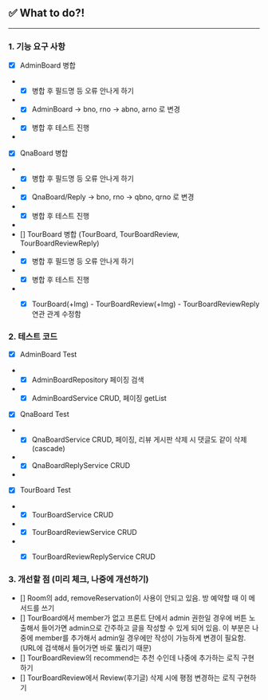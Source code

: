 ## ✅ What to do?!

***

### 1. 기능 요구 사항

+ [x] AdminBoard 병합
+ + [x] 병합 후 필드명 등 오류 안나게 하기 
+ + [x] AdminBoard -> bno, rno -> abno, arno 로 변경
+ + [x] 병합 후 테스트 진행
+ 
+ [x] QnaBoard 병합
+ + [x] 병합 후 필드명 등 오류 안나게 하기
+ + [x] QnaBoard/Reply -> bno, rno -> qbno, qrno 로 변경
+ + [x] 병합 후 테스트 진행
+ 
+ [] TourBoard 병합 (TourBoard, TourBoardReview, TourBoardReviewReply)
+ + [x] 병합 후 필드명 등 오류 안나게 하기
+ + [x] 병합 후 테스트 진행 
+ + [x] TourBoard(+Img) - TourBoardReview(+Img) - TourBoardReviewReply 연관 관계 수정함

    
### 2. 테스트 코드

+ [x] AdminBoard Test
+ + [x] AdminBoardRepository 페이징 검색
+ + [x] AdminBoardService CRUD, 페이징 getList

+ [x] QnaBoard Test
+ + [x] QnaBoardService CRUD, 페이징, 리뷰 게시판 삭제 시 댓글도 같이 삭제 (cascade)
+ + [x] QnaBoardReplyService CRUD
+ 
+ [x] TourBoard Test
+ + [x] TourBoardService CRUD
+ + [x] TourBoardReviewService CRUD
+ + [x] TourBoardReviewReplyService CRUD


### 3. 개선할 점 (미리 체크, 나중에 개선하기)
+ [] Room의 add, removeReservation이 사용이 안되고 있음. 방 예약할 때 이 메서드를 쓰기
+ [] TourBoard에서 member가 없고 프론트 단에서 admin 권한일 경우에 버튼 노출해서 들어가면 admin으로 간주하고
     글을 작성할 수 있게 되어 있음. 이 부분은 나중에 member를 추가해서 admin일 경우에만 작성이 가능하게 변경이 필요함.
     (URL에 검색해서 들어가면 바로 뚫리기 때문)
+ [] TourBoardReview의 recommend는 추천 수인데 나중에 추가하는 로직 구현하기
+ [] TourBoardReview에서 Review(후기글) 삭제 시에 평점 변경하는 로직 구현하기